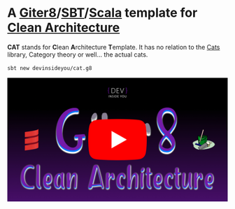 # A [Giter8][g8]/[SBT][sbt]/[Scala][scala] template for [Clean Architecture][ca]

**CAT** stands for **C**lean **A**rchitecture **T**emplate. It has no relation to the [Cats][cats] library, Category theory or well... the actual cats.

```bash
sbt new devinsideyou/cat.g8
```

[![Watch on YouTube](resources/thumbnail_youtube.jpg)](https://www.youtube.com/watch?v=NiLwBrgwe8M&list=PLJGDHERh23x-ubG8Kk8cA0tgmy7dfDzqp "Watch on YouTube")

[g8]: http://www.foundweekends.org/giter8/
[sbt]: https://www.scala-sbt.org/
[scala]: https://www.scala-lang.org/
[ca]: https://blog.cleancoder.com/uncle-bob/2012/08/13/the-clean-architecture.html
[cats]: https://typelevel.org/cats/
[supershell]: http://eed3si9n.com/super-shell-for-sbt
